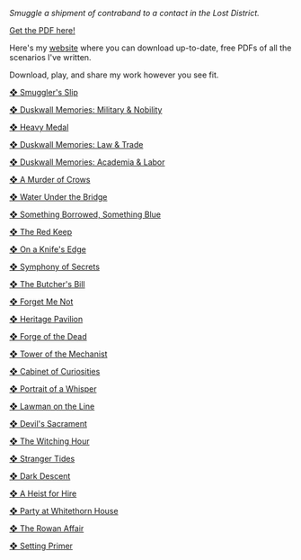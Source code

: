 *Smuggle a shipment of contraband to a contact in the Lost District.*

[Get the PDF here!](https://olinkirk.land/scribbles/?d=smugglers-slip)

Here's my [website](https://olinkirk.land/scribbles) where you can download up-to-date, free PDFs of all the scenarios I've written.

Download, play, and share my work however you see fit.

[❖ Smuggler's Slip](https://olinkirk.land/scribbles/?d=smugglers-slip)

[❖ Duskwall Memories: Military & Nobility](https://olinkirk.land/scribbles/?d=duskwall-memories-3)

[❖ Heavy Medal](https://olinkirk.land/scribbles/?d=heavy-medal)

[❖ Duskwall Memories: Law & Trade](https://olinkirk.land/scribbles/?d=duskwall-memories-2)

[❖ Duskwall Memories: Academia & Labor](https://olinkirk.land/scribbles/?d=duskwall-memories-1)

[❖ A Murder of Crows](https://olinkirk.land/scribbles/?d=a-murder-of-crows)

[❖ Water Under the Bridge](https://olinkirk.land/scribbles/?d=water-under-the-bridge)

[❖ Something Borrowed, Something Blue](https://olinkirk.land/scribbles/?d=something-borrowed)

[❖ The Red Keep](https://olinkirk.land/scribbles/?d=the-red-keep)

[❖ On a Knife's Edge](https://olinkirk.land/scribbles/?d=on-a-knifes-edge)

[❖ Symphony of Secrets](https://olinkirk.land/scribbles/?d=symphony-of-secrets)

[❖ The Butcher's Bill](https://olinkirk.land/scribbles/?d=the-butchers-bill)

[❖ Forget Me Not](https://olinkirk.land/scribbles/?d=forget-me-not)

[❖ Heritage Pavilion](https://olinkirk.land/scribbles/?d=heritage-pavilion)

[❖ Forge of the Dead](https://olinkirk.land/scribbles/?d=forge-of-the-dead)

[❖ Tower of the Mechanist](https://olinkirk.land/scribbles/?d=tower-of-the-mechanist)

[❖ Cabinet of Curiosities](https://olinkirk.land/scribbles/?d=cabinet-of-curiosities)

[❖ Portrait of a Whisper](https://olinkirk.land/scribbles/?d=portrait-of-a-whisper)

[❖ Lawman on the Line](https://olinkirk.land/scribbles/?d=lawman-on-the-line)

[❖ Devil's Sacrament](https://olinkirk.land/scribbles/?d=devils-sacrament)

[❖ The Witching Hour](https://olinkirk.land/scribbles/?d=the-witching-hour)

[❖ Stranger Tides](https://olinkirk.land/scribbles/?d=stranger-tides)

[❖ Dark Descent](https://olinkirk.land/scribbles/?d=dark-descent)

[❖ A Heist for Hire](https://olinkirk.land/scribbles/?d=a-heist-for-hire)

[❖ Party at Whitethorn House](https://olinkirk.land/scribbles/?d=party-at-whitethorn-house)

[❖ The Rowan Affair](https://olinkirk.land/scribbles/?d=the-rowan-affair)

[❖ Setting Primer](https://olinkirk.land/scribbles/?d=setting-primer)